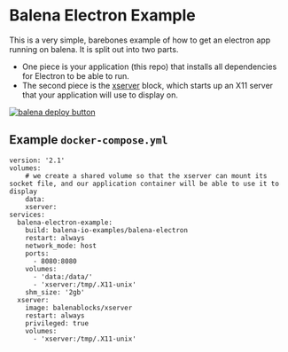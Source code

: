 # Balena Electron Example

This is a very simple, barebones example of how to get an electron app running on balena. It is split out into two parts.

- One piece is your application (this repo) that installs all dependencies for Electron to be able to run.
- The second piece is the [xserver](https://github.com/balenablocks/xserver) block, which starts up an X11 server that your application will use to display on. 

[![balena deploy button](https://www.balena.io/deploy.svg)](https://dashboard.balena-cloud.com/deploy?repoUrl=https://github.com/balena-io-examples/balena-electron-example)

## Example `docker-compose.yml`

```
version: '2.1'
volumes:
    # we create a shared volume so that the xserver can mount its socket file, and our application container will be able to use it to display
    data:
    xserver:
services:
  balena-electron-example:
    build: balena-io-examples/balena-electron
    restart: always
    network_mode: host
    ports:
      - 8080:8080
    volumes:
      - 'data:/data/'
      - 'xserver:/tmp/.X11-unix'
    shm_size: '2gb'
  xserver:
    image: balenablocks/xserver
    restart: always
    privileged: true
    volumes:
      - 'xserver:/tmp/.X11-unix'
```
